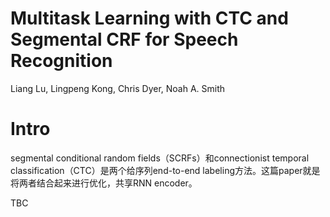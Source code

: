 # Multitask Learning with CTC and Segmental CRF for Speech Recognition

Liang Lu, Lingpeng Kong, Chris Dyer, Noah A. Smith

# Intro

segmental conditional random fields（SCRFs）和connectionist temporal classification（CTC）是两个给序列end-to-end labeling方法。这篇paper就是将两者结合起来进行优化，共享RNN encoder。

TBC